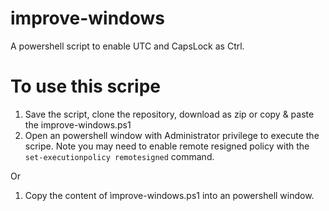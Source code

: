 # improve-windows
A powershell script to enable UTC and CapsLock as Ctrl.
# To use this scripe
1. Save the script, clone the repository, download as zip or copy & paste the improve-windows.ps1
2. Open an powershell window with Administrator privilege to execute the scripe.
Note you may need to enable remote resigned policy with the `set-executionpolicy remotesigned` command.

Or
1. Copy the content of ìmprove-windows.ps1 into an powershell window.
